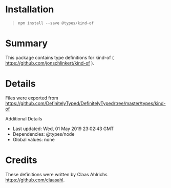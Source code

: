# Installation
> `npm install --save @types/kind-of`

# Summary
This package contains type definitions for kind-of ( https://github.com/jonschlinkert/kind-of ).

# Details
Files were exported from https://github.com/DefinitelyTyped/DefinitelyTyped/tree/master/types/kind-of

Additional Details
 * Last updated: Wed, 01 May 2019 23:02:43 GMT
 * Dependencies: @types/node
 * Global values: none

# Credits
These definitions were written by Claas Ahlrichs <https://github.com/claasahl>.

